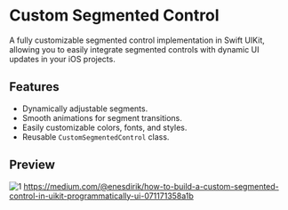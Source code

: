 # Custom Segmented Control

A fully customizable segmented control implementation in Swift UIKit, allowing you to easily integrate segmented controls with dynamic UI updates in your iOS projects.

## Features
- Dynamically adjustable segments.
- Smooth animations for segment transitions.
- Easily customizable colors, fonts, and styles.
- Reusable `CustomSegmentedControl` class.

## Preview

![1](https://github.com/user-attachments/assets/7eb2e46e-3213-4500-8e06-5e7cceeea07d)
https://medium.com/@enesdirik/how-to-build-a-custom-segmented-control-in-uikit-programmatically-ui-071171358a1b
